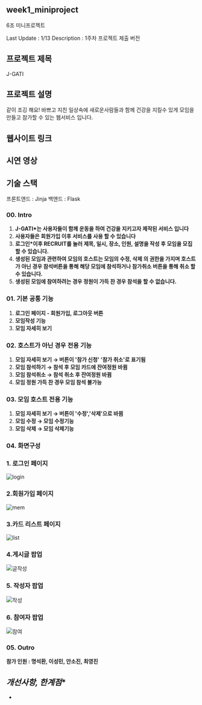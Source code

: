 ## week1_miniproject
6조 미니프로젝트

Last Update : 1/13
Description : 1주차 프로젝트 제출 버전

## 프로젝트 제목
J-GATI

## 프로젝트 설명
같이 조깅 해요!
바쁘고 지친 일상속에 새로운사람들과 함께 건강을 지킬수 있게 모임을 만들고 참가할 수 있는 웹서비스 입니다.

## 웹사이트 링크


## 시연 영상


## 기술 스택
프론트앤드 : Jinja
백앤드 : Flask

### **00. Intro**

1. **J-GATI*는 사용자들이 함께 운동을 하여 건강을 지키고자 제작된 서비스 입니다**
2. **사용자들은 회원가입 이후 서비스를 사용 할 수 있습니다**
3. **로그인*이후 RECRUIT를 눌러 제목, 일시, 장소, 인원, 설명을 작성 후 모임을 모집 할 수 있습니다.**
4. **생성된 모임과 관련하여 모임의 호스트는 모임의 수정, 삭제 의 권한을 가지며 호스트가 아닌 경우 참석버튼을 통해 해당 모임에 참석하거나 참가취소 버튼을 통해 취소 할 수 있습니다.**
5. **생성된 모임에 참여하려는 경우 정원이 가득 찬 경우 참석을 할 수 없습니다.**

### **01. 기본 공통 기능**

1. **로그인 페이지 - 회원가입, 로그아웃 버튼**
2. **모임작성 기능**
3. **모임 자세히 보기**

### **02. 호스트가 아닌 경우 전용 기능**

1. **모임 자세히 보기 → 버튼이 '참가 신청' '참가 취소'로 표기됨**
2. **모임 참석하기 → 참석 후 모임 카드에 잔여정원 바뀜**
3. **모임 참석취소 → 참석 취소 후 잔여정원 바뀜**
4. **모임 정원 가득 찬 경우 모임 참석 불가능**

### **03. 모임 호스트 전용 기능**

1. **모임 자세히 보기 → 버튼이 '수정','삭제'으로 바뀜**
2. **모임 수정 → 모임 수정기능**
3. **모임 삭제 → 모임 삭제기능**

### **04. 화면구성**
### 1. 로그인 페이지

![login](https://user-images.githubusercontent.com/93499244/149304046-54a04982-1c4c-498f-8438-91591acfdb75.png)

### 2.회원가입 페이지
![mem](https://user-images.githubusercontent.com/93499244/149304761-0725f0f5-ca92-47cc-9a71-b80dca8d1394.png)

### 3.카드 리스트 페이지
![list](https://user-images.githubusercontent.com/93499244/149304752-5c08b4dd-2e00-476d-865c-17aac0677a19.png)

### 4.게시글 팝업
![글작성](https://user-images.githubusercontent.com/93499244/149305573-98cf4470-0834-4ae7-a362-db849d810ea4.png)

### 5. 작성자 팝업
![작성](https://user-images.githubusercontent.com/93499244/149304352-d359b30c-479c-4765-a6fa-e9d537986382.png)

### 6. 참여자 팝업
![참여](https://user-images.githubusercontent.com/93499244/149304715-1de6cd9c-9c8c-433a-8466-b53df34227f5.png)

### **05. Outro**

**참가 인원 : 명석환, 이성민, 안소진, 최영진**

*개선사항, 한계점**
- 
- 
